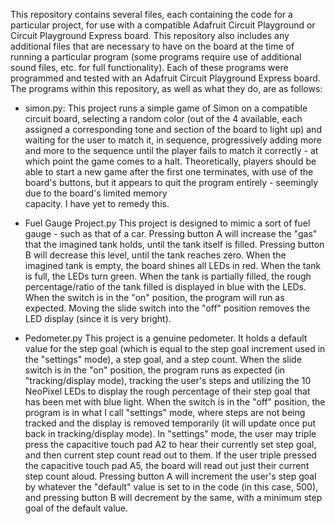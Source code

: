 This repository contains several files, each containing the code for a particular project, for use with a compatible Adafruit Circuit Playground or Circuit Playground Express board. This repository also includes any additional files that are necessary to have on the board at the time of running a particular program (some programs require use of additional sound files, etc. for full functionality). Each of these programs were programmed and tested with an Adafruit Circuit Playground Express board. The programs within this repository, as well as what they do, are as follows:

- simon.py: 
    This project runs a simple game of Simon on a compatible circuit board, selecting a random color (out of the 4 available, each assigned a corresponding     tone and section of the board to light up) and waiting for the user to match it, in sequence, progressively adding more and more to the sequence until     the player fails to match it correctly - at which point the game comes to a halt. Theoretically, players should be able to start a new game after the       first one terminates, with use of the board's buttons, but it appears to quit the program entirely - seemingly due to the board's limited memory      
    capacity. I have yet to remedy this.
    
- Fuel Gauge Project.py
    This project is designed to mimic a sort of fuel gauge - such as that of a car. Pressing button A will increase the "gas" that the imagined tank holds,     until the tank itself is filled. Pressing button B will decrease this level, until the tank reaches zero. When the imagined tank is empty, the board       shines all LEDs in red. When the tank is full, the LEDs turn green. When the tank is partially filled, the rough percentage/ratio of the tank filled is     displayed in blue with the LEDs. When the switch is in the "on" position, the program will run as expected. Moving the slide switch into the "off"         position removes the LED display (since it is very bright).

- Pedometer.py
    This project is a genuine pedometer. It holds a default value for the step goal (which is equal to the step goal increment used in the "settings"           mode), a step goal, and a step count. When the slide switch is in the "on" position, the program runs as expected (in "tracking/display mode), tracking     the user's steps and utilizing the 10 NeoPixel LEDs to display the rough percentage of their step goal that has been met with blue light. When the         switch is in the "off" position, the program is in what I call "settings" mode, where steps are not being tracked and the display is removed               temporarily (it will update once put back in tracking/display mode). In "settings" mode, the user may triple press the capacitive touch pad A2 to hear     their currently set step goal, and then current step count read out to them. If the user triple pressed the capacitive touch pad A5, the board will         read out just their current step count aloud. Pressing button A will increment the user's step goal by whatever the "default" value is set to in the       code (in this case, 500), and pressing button B will decrement by the same, with a minimum step goal of the default value.
